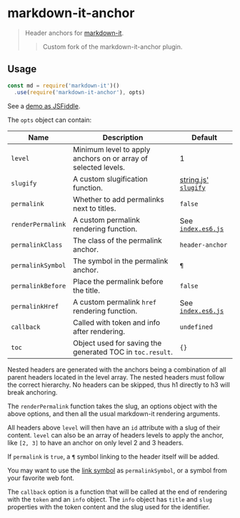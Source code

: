 # markdown-it-anchor

> Header anchors for [markdown-it].
>> Custom fork of the markdown-it-anchor plugin.

[markdown-it]: https://github.com/markdown-it/markdown-it

Usage
-----

```js
const md = require('markdown-it')()
  .use(require('markdown-it-anchor'), opts)
```

See a [demo as JSFiddle](https://jsfiddle.net/9ukc8dy6/).

The `opts` object can contain:

Name              | Description                                                    | Default
------------------|----------------------------------------------------------------|-----------------------------------
`level`           | Minimum level to apply anchors on or array of selected levels. | 1
`slugify`         | A custom slugification function.                               | [string.js' `slugify`][slugify]
`permalink`       | Whether to add permalinks next to titles.                      | `false`
`renderPermalink` | A custom permalink rendering function.                         | See [`index.es6.js`](index.es6.js)
`permalinkClass`  | The class of the permalink anchor.                             | `header-anchor`
`permalinkSymbol` | The symbol in the permalink anchor.                            | `¶`
`permalinkBefore` | Place the permalink before the title.                          | `false`
`permalinkHref`   | A custom permalink `href` rendering function.                  | See [`index.es6.js`](index.es6.js)
`callback`        | Called with token and info after rendering.                    | `undefined`
`toc`             | Object used for saving the generated TOC in `toc.result`.      | `{}`

[slugify]: http://stringjs.com/#methods/slugify

Nested headers are generated with the anchors being a combination of all parent headers located in the level array.
The nested headers must follow the correct hierarchy. No headers can be skipped, thus h1 directly to h3 will break anchoring.

The `renderPermalink` function takes the slug, an options object with
the above options, and then all the usual markdown-it rendering
arguments.

All headers above `level` will then have an `id` attribute with a slug
of their content. `level` can also be an array of headers levels to
apply the anchor, like `[2, 3]` to have an anchor on only level 2 and
3 headers.

If `permalink` is `true`, a `¶` symbol linking to the header itself will
be added.

You may want to use the [link symbol](http://graphemica.com/🔗) as
`permalinkSymbol`, or a symbol from your favorite web font.

The `callback` option is a function that will be called at the end of
rendering with the `token` and an `info` object.  The `info` object has
`title` and `slug` properties with the token content and the slug used
for the identifier.
